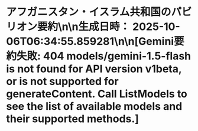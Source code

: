 # アフガニスタン・イスラム共和国のパビリオン要約\n\n**生成日時：** 2025-10-06T06:34:55.859281\n\n[Gemini要約失敗: 404 models/gemini-1.5-flash is not found for API version v1beta, or is not supported for generateContent. Call ListModels to see the list of available models and their supported methods.]